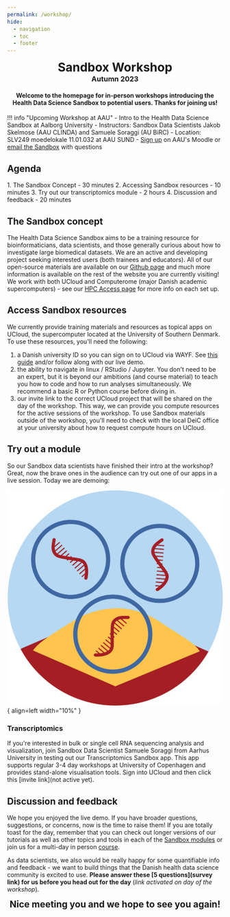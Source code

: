 ```yaml
---
permalink: /workshop/
hide:
  - navigation
  - toc
  - footer
---
```


<h1 align=center style="margin:0px">Sandbox Workshop</h1>
<h3 align=center style="margin:0px">Autumn 2023</h3>

<h4 align=center>Welcome to the homepage for in-person workshops introducing the Health Data Science Sandbox to potential users. Thanks for joining us!</h4> 

!!! info "Upcoming Workshop at AAU"
    - Intro to the Health Data Science Sandbox at Aalborg University
    - Instructors: Sandbox Data Scientists Jakob Skelmose (AAU CLINDA) and Samuele Soraggi (AU BiRC)
    - Location: SLV249 moedelokale 11.01.032 at AAU SUND
    - [Sign up](https://www.moodle.aau.dk/course/view.php?id=50047) on AAU's Moodle or [email the Sandbox](mailto:nhds_sandbox@sund.ku.dk) with questions



<h2>Agenda</h2>
 1. The Sandbox Concept - 30 minutes
 2. Accessing Sandbox resources - 10 minutes
 3. Try out our transcriptomics module - 2 hours
 4. Discussion and feedback - 20 minutes

## The Sandbox concept
The Health Data Science Sandbox aims to be a training resource for bioinformaticians, data scientists, and those generally curious about how to investigate large biomedical datasets. We are an active and developing project seeking interested users (both trainees and educators). All of our open-source materials are available on our [Github page](https://github.com/hds-sandbox) and much more information is available on the rest of the website you are currently visiting! We work with both UCloud and Computerome (major Danish academic supercomputers) - see our [HPC Access page](https://hds-sandbox.github.io/access/index.html) for more info on each set up.

## Access Sandbox resources
We currently provide training materials and resources as topical apps on UCloud, the supercomputer located at the University of Southern Denmark. To use these resources, you'll need the following:

 1. a Danish university ID so you can sign on to UCloud via WAYF. See [this guide](https://hds-sandbox.github.io/access/UCloud.html) and/or follow along with our live demo.
 2.  the ability to navigate in linux / RStudio / Jupyter. You don't need to be an expert, but it is beyond our ambitions (and course material) to teach you how to code and how to run analyses simultaneously. We recommend a basic R or Python course before diving in.
 3. our invite link to the correct UCloud project that will be shared on the day of the workshop. This way, we can provide you compute resources for the active sessions of the workshop. To use Sandbox materials outside of the workshop, you'll need to check with the local DeiC office at your university about how to request compute hours on UCloud.

## Try out a module
So our Sandbox data scientists have finished their intro at the workshop? Great, now the brave ones in the audience can try out one of our apps in a live session. Today we are demoing:

![Transcriptomics](../assets/images/transcriptomics.png){ align=left width="10%" }
### Transcriptomics 
If you're interested in bulk or single cell RNA sequencing analysis and visualization, join Sandbox Data Scientist Samuele Soraggi from Aarhus University in testing out our Transcriptomics Sandbox app. This app supports regular 3-4 day workshops at University of Copenhagen and provides stand-alone visualisation tools. Sign into UCloud and then click this [invite link](not active yet).

## Discussion and feedback
We hope you enjoyed the live demo. If you have broader questions, suggestions, or concerns, now is the time to raise them! If you are totally toast for the day, remember that you can check out longer versions of our tutorials as well as other topics and tools in each of the [Sandbox modules](https://hds-sandbox.github.io/modules/index.html) or join us for a multi-day in person [course](https://hds-sandbox.github.io/news/news.html).

As data scientists, we also would be really happy for some quantifiable info and feedback - we want to build things that the Danish health data science community is excited to use. <b>Please answer these [5 questions](survey link) for us before you head out for the day</b>  (*link activated on day of the workshop*).


<h2 align=center style="margin:0px">Nice meeting you and we hope to see you again!</h2>








